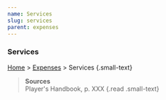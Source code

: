 ```yaml
---
name: Services
slug: services
parent: expenses
---
```

### Services
[Home](home) > [Expenses](expenses) > Services {.small-text}



> **Sources** <br/>
> Player's Handbook, p. XXX
{.read .small-text}
